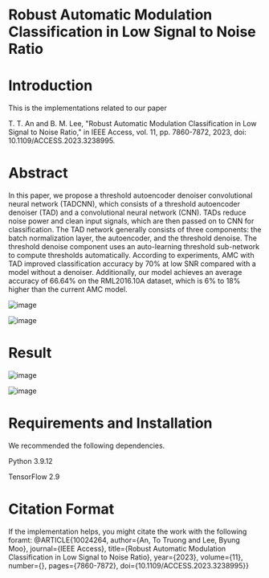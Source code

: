 # Robust Automatic Modulation Classification in Low Signal to Noise Ratio
# Introduction
This is the implementations related to our paper

T. T. An and B. M. Lee, "Robust Automatic Modulation Classification in Low Signal to Noise Ratio," in IEEE Access, vol. 11, pp. 7860-7872, 2023, doi: 10.1109/ACCESS.2023.3238995.

# Abstract

In this paper, we propose a threshold autoencoder denoiser convolutional neural network (TADCNN), which consists of a threshold autoencoder denoiser (TAD) and a convolutional neural network (CNN). TADs reduce noise power and clean input signals, which are then passed on to CNN for classification. The TAD network generally consists of three components: the batch normalization layer, the autoencoder, and the threshold denoise. The threshold denoise component uses an auto-learning threshold sub-network to compute thresholds automatically. According to experiments, AMC with TAD improved classification accuracy by 70% at low SNR compared with a model without a denoiser. Additionally, our model achieves an average accuracy of 66.64% on the RML2016.10A dataset, which is 6% to 18% higher than the current AMC model.

![image](https://user-images.githubusercontent.com/95015972/219922235-7c552a5c-6e75-4391-871e-31d9d5e99039.png)

![image](https://user-images.githubusercontent.com/95015972/219922243-07bb7b2b-cfde-4cfe-ad75-179b24f8e731.png)

# Result

![image](https://user-images.githubusercontent.com/95015972/219922264-96179e9b-7465-4ba1-844d-8b8689b827a9.png)

![image](https://user-images.githubusercontent.com/95015972/219922276-30bd771f-208d-4a11-867d-9d19834df3ef.png)


# Requirements and Installation

We recommended the following dependencies.

Python 3.9.12

TensorFlow 2.9

# Citation Format
If the implementation helps, you might citate the work with the following foramt:
@ARTICLE{10024264,
  author={An, To Truong and Lee, Byung Moo},
  journal={IEEE Access}, 
  title={Robust Automatic Modulation Classification in Low Signal to Noise Ratio}, 
  year={2023},
  volume={11},
  number={},
  pages={7860-7872},
  doi={10.1109/ACCESS.2023.3238995}}

